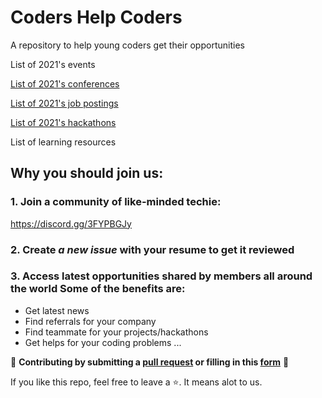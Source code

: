 # Coders Help Coders
A repository to help young coders get their opportunities 

List of 2021's events

[List of 2021's conferences](https://github.com/chrislevn/CodersHelpCoders/tree/main/2021/Conferences)

[List of 2021's job postings](https://github.com/chrislevn/CodersHelpCoders/tree/main/2021/Jobs/Spring%20-%20Internship)

[List of 2021's hackathons](https://github.com/chrislevn/CodersHelpCoders/tree/main/2021/Hackathons)

List of learning resources

## Why you should join us: 
### 1. Join a community of like-minded techie: 
https://discord.gg/3FYPBGJy

### 2. Create *a new issue* with your resume to get it reviewed

### 3. Access latest opportunities shared by members all around the world Some of the benefits are: 
- Get latest news
- Find referrals for your company
- Find teammate for your projects/hackathons
- Get helps for your coding problems
...


🤗 **Contributing by submitting a [pull request](https://github.com/susam/gitpr#create-pull-request) or filling in this [form](https://forms.gle/ujkessKAEgd2hUzJ7)** 🤗


If you like this repo, feel free to leave a ⭐. It means alot to us.
